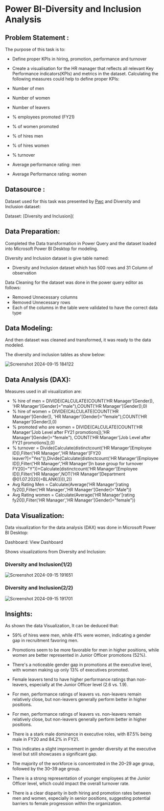# Power BI-Diversity and Inclusion Analysis
## Problem Statement :
The purpose of this task is to:

- Define proper KPIs in hiring, promotion, performance and turnover
- Create a visualisation for the HR manager that reflects all relevant Key Performance indicators(KPIs) and metrics in the dataset.
Calculating the following measures could help to define proper KPIs:

- Number of men
- Number of women
- Number of leavers
- % employees promoted (FY21)
- % of women promoted
- % of hires men
- % of hires women
- % turnover
- Average performance rating: men
- Average Performance rating: women

## Datasource :
Dataset used for this task was presented by [Pwc](https://www.pwc.in/)  and Diversity and Inclusion dataset:

Dataset: [Diversity and Inclusion](

## Data Preparation:
Completed the Data transformation in Power Query and the dataset loaded into Microsoft Power BI Desktop for modeling.

Diversity and Inclusion dataset is give table named:
- Diversity and Inclusion dataset which has 500 rows and 31 Column of observation

Data Cleaning for the dataset was done in the power query editor as follows:
- Removed Unnecessary columns
- Removed Unnecessary rows
- Each of the columns in the table were validated to have the correct data type

## Data Modeling:
And then dataset was cleaned and transformed, it was ready to the data modeled.

The diversity and inclusion tables as show below:

![Screenshot 2024-09-15 184122](https://github.com/user-attachments/assets/2e9b7174-3e4d-429b-9d29-62547525b15e)

## Data Analysis (DAX):
Measures used in all visualization are:

- % hire of men = DIVIDE(CALCULATE(COUNT('HR Manager'[Gender]), 'HR Manager'[Gender]="male"),COUNT('HR Manager'[Gender]),0)
- % hire of women = DIVIDE(CALCULATE(COUNT('HR Manager'[Gender]), 'HR Manager'[Gender]="female"),COUNT('HR Manager'[Gender]),0)
- % promoted who are women = DIVIDE(CALCULATE(COUNT('HR Manager'[Job Level after FY21 promotions]),'HR Manager'[Gender]="female"), COUNT('HR Manager'[Job Level after FY21 promotions]),0)
- % turnover = Divide(Calculate(distinctcount('HR Manager'[Employee ID]),Filter('HR Manager','HR Manager'[FY20 leaver?]="Yes")),Divide(Calculate(distinctcount('HR Manager'[Employee ID]),Filter('HR Manager','HR Manager'[In base group for turnover FY20]="Y"))+Calculate(distinctcount('HR Manager'[Employee ID]),Filter('HR Manager',NOT('HR Manager'[Department @01.07.2020]=BLANK()))),2))
- Avg Rating Men = Calculate(Average('HR Manager'[rating fy20]),Filter('HR Manager','HR Manager'[Gender]="Male"))
- Avg Rating women = Calculate(Average('HR Manager'[rating fy20]),Filter('HR Manager','HR Manager'[Gender]="female"))

## Data Visualization:
Data visualization for the data analysis (DAX) was done in Microsoft Power BI Desktop:

Dashboard: View Dashboard

Shows visualizations from Diversity and Inclusion:
###                                                                 Diversity and Inclusion(1/2)                                              
![Screenshot 2024-09-15 191651](https://github.com/user-attachments/assets/f72d0e1f-e7ae-4e7f-9a5d-3577ad83e84d)

###                                                                 Diversity and Inclusion(2/2)   
![Screenshot 2024-09-15 191701](https://github.com/user-attachments/assets/bef77c1b-a9a8-4cce-ab7c-2169d5c3d3ba)

## Insights:
As shown the data Visualization, It can be deduced that:
- 59% of hires were men, while 41% were women, indicating a gender gap in recruitment favoring men.
  
- Promotions seem to be more favorable for men in higher positions, while women are better represented in Junior Officer promotions (52%).

- There's a noticeable gender gap in promotions at the executive level, with women making up only 13% of executives promoted.

- Female leavers tend to have higher performance ratings than non-leavers, especially at the Junior Officer level (2.6 vs. 1.9).

- For men, performance ratings of leavers vs. non-leavers remain relatively close, but non-leavers generally perform better in higher positions.

- For men, performance ratings of leavers vs. non-leavers remain relatively close, but non-leavers generally perform better in higher positions.

- There is a stark male dominance in executive roles, with 87.5% being male in FY20 and 84.2% in FY21.

- This indicates a slight improvement in gender diversity at the executive level but still showcases a significant gap.

- The majority of the workforce is concentrated in the 20–29 age group, followed by the 30–39 age group.

- There is a strong representation of younger employees at the Junior Officer level, which could impact the overall turnover rate.

- There is a clear disparity in both hiring and promotion rates between men and women, especially in senior positions, suggesting potential barriers to female progression within the organization.





